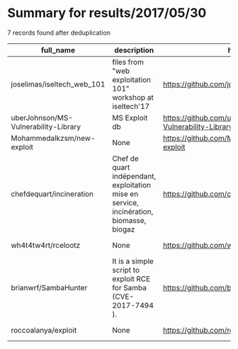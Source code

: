 
# Summary for results/2017/05/30
    
7 records found after deduplication

| full_name | description | html_url | matched_list | matched_count | pushed_at | size | stargazers_count | language | forks_count | vul_ids |
|--------------------------------------|-----------------------------------------------------------------------------------------|---------------------------------------------------------|--------------------|-----------------|---------------------------|--------|--------------------|------------|---------------|-------------------|
| joselimas/iseltech_web_101 | files from "web exploitation 101" workshop at iseltech'17 | https://github.com/joselimas/iseltech_web_101 | ['exploit'] | 1 | 2017-05-30 15:46:44+00:00 | 3407 | 0 | Python | 0 | [] |
| uberJohnson/MS-Vulnerability-Library | MS Exploit db | https://github.com/uberJohnson/MS-Vulnerability-Library | ['exploit'] | 1 | 2017-05-30 02:17:52+00:00 | 10348 | 0 | Python | 0 | [] |
| Mohammedalkzsm/new-exploit | None | https://github.com/Mohammedalkzsm/new-exploit | ['exploit'] | 1 | 2017-05-30 06:11:10+00:00 | 0 | 0 | | 0 | [] |
| chefdequart/incineration | Chef de quart indépendant, exploitation mise en service, incinération, biomasse, biogaz | https://github.com/chefdequart/incineration | ['exploit'] | 1 | 2017-05-30 07:20:56+00:00 | 0 | 0 | | 0 | [] |
| wh4t4tw4rt/rcelootz | None | https://github.com/wh4t4tw4rt/rcelootz | ['rce'] | 1 | 2017-05-30 12:54:24+00:00 | 0 | 0 | | 0 | [] |
| brianwrf/SambaHunter | It is a simple script to exploit RCE for Samba (CVE-2017-7494 ). | https://github.com/brianwrf/SambaHunter | ['exploit', 'rce'] | 2 | 2017-05-30 16:13:24+00:00 | 471 | 38 | Python | 23 | ['CVE-2017-7494'] |
| roccoalanya/exploit | None | https://github.com/roccoalanya/exploit | ['exploit'] | 1 | 2017-05-30 16:15:38+00:00 | 0 | 0 | | 0 | [] |
